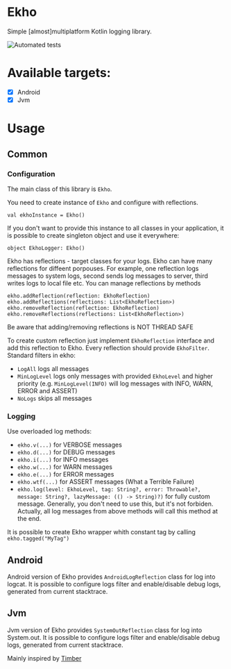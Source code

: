 # Ekho
Simple [almost]multiplatform Kotlin logging library. 

![Automated tests](https://github.com/bomiyr/ekho/workflows/Automated%20tests/badge.svg?event=push)

# Available targets:
- [x] Android
- [x] Jvm

# Usage

## Common
### Configuration
The main class of this library is `Ekho`. 

You need to create instance of `Ekho` and configure with reflections.

`val ekhoInstance = Ekho()`

If you don't want to provide this instance to all classes in your application, it is possible to create singleton object and use it everywhere:

`object EkhoLogger: Ekho()`

Ekho has reflections - target classes for your logs. Ekho can have many reflections for diffeent porpouses. For example, one reflection logs messages to system logs, second sends log messages to server, third writes logs to local file etc.
You can manage reflections by methods 
```
ekho.addReflection(reflection: EkhoReflection)
ekho.addReflections(reflections: List<EkhoReflection>)
ekho.removeReflection(reflection: EkhoReflection) 
ekho.removeReflections(reflections: List<EkhoReflection>)
```
Be aware that adding/removing reflections is NOT THREAD SAFE

To create custom reflection just implement `EkhoReflection` interface and add this reflection to Ekho. Every reflection should provide `EkhoFilter`. 
Standard filters in ekho:
- `LogAll` logs all messages
- `MinLogLevel` logs only messages with provided `EkhoLevel` and higher priority (e.g. `MinLogLevel(INFO)` will log messages with INFO, WARN, ERROR and ASSERT)
- `NoLogs` skips all messages


### Logging
Use overloaded log methods:

- `ekho.v(...)` for VERBOSE messages
- `ekho.d(...)` for DEBUG messages
- `ekho.i(...)` for INFO messages
- `ekho.w(...)` for WARN messages
- `ekho.e(...)` for ERROR messages
- `ekho.wtf(...)` for ASSERT messages (What a Terrible Failure)
- `ekho.log(level: EkhoLevel, tag: String?, error: Throwable?, message: String?, lazyMessage: (() -> String)?)` for fully custom message. Generally, you don't need to use this, but it's not forbiden. Actually, all log messages from above methods will call this method at the end.

It is possible to create Ekho wrapper whith constant tag by calling `ekho.tagged("MyTag")`


## Android
Android version of Ekho provides `AndroidLogReflection` class for log into logcat. It is possible to configure logs filter and enable/disable debug logs, generated from current stacktrace.

## Jvm
Jvm version of Ekho provides `SystemOutReflection` class for log into System.out. It is possible to configure logs filter and enable/disable debug logs, generated from current stacktrace.


Mainly inspired by [Timber](https://github.com/JakeWharton/timber)
